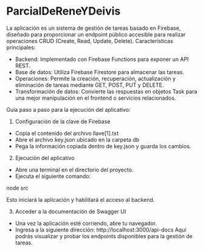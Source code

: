 # ParcialDeReneYDeivis


La aplicación es un sistema de gestión de tareas basado en Firebase, diseñado para proporcionar un endpoint público accesible para realizar operaciones CRUD (Create, Read, Update, Delete).
Características principales:
- Backend: Implementado con Firebase Functions para exponer un API REST.
- Base de datos: Utiliza Firebase Firestore para almacenar las tareas.
- Operaciones: Permite la creación, recuperación, actualización y eliminación de tareas mediante GET, POST, PUT y DELETE.
- Transformación de datos: Convierte las respuestas en objetos Task para una mejor manipulación en el frontend o servicios relacionados.

Guía paso a paso para la ejecución del aplicativo:

1. Configuración de la clave de Firebase
- Copia el contenido del archivo llave[1].txt
- Abre el archivo key.json ubicado en la carpeta db
- Pega la información copiada dentro de key.json y guarda los cambios.
2. Ejecución del aplicativo
- Abre una terminal en el directorio del proyecto.
- Ejecuta el siguiente comando:

node src

Esto iniciará la aplicación y habilitará el acceso al backend.

3. Acceder a la documentación de Swagger UI
- Una vez la aplicación esté corriendo, abre tu navegador.
- Ingresa a la siguiente dirección:
http://localhost:3000/api-docs
Aquí podrás visualizar y probar los endpoints disponibles para la gestión de tareas.
